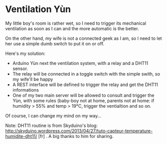 Ventilation Yùn
===============

My little boy's room is rather wet, so I need to trigger its mechanical ventilation as soon as I can and the more automatic is the better.

On the other hand, my wife is not a connected geek as I am, so I need to let her use a simple dumb switch to put it on or off.

Here's my solution:

* Arduino Yùn next the ventilation system, with a relay and a DHT11 sensor.
* The relay will be connected in a toggle switch with the simple swith, so my wife'll be happy
* A REST interface will be defined to trigger the relay and get the DHT11 informations
* One of my two main server will be allowed to consult and trigger the Yùn, with some rules (baby-boy not at home, parents not at home: if humidity > 55% and temp > 19°C, trigger the ventialtion and so on.

Of course, I can change my mind on my way... 

Note: DHT11 routine is from Skyduino's blog: http://skyduino.wordpress.com/2013/04/27/tuto-capteur-temperature-humidite-dht11/ [fr] . A big thanks to him for sharing.
